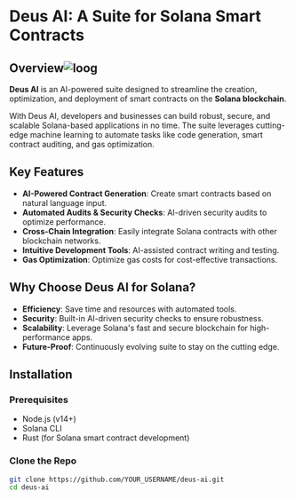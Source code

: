 # Deus AI: A Suite for Solana Smart Contracts

## Overview![loog](https://github.com/user-attachments/assets/85b47241-6fef-4671-927f-e4439730ddc2)

**Deus AI** is an AI-powered suite designed to streamline the creation, optimization, and deployment of smart contracts on the **Solana blockchain**. 

With Deus AI, developers and businesses can build robust, secure, and scalable Solana-based applications in no time. The suite leverages cutting-edge machine learning to automate tasks like code generation, smart contract auditing, and gas optimization.

## Key Features
- **AI-Powered Contract Generation**: Create smart contracts based on natural language input.
- **Automated Audits & Security Checks**: AI-driven security audits to optimize performance.
- **Cross-Chain Integration**: Easily integrate Solana contracts with other blockchain networks.
- **Intuitive Development Tools**: AI-assisted contract writing and testing.
- **Gas Optimization**: Optimize gas costs for cost-effective transactions.

## Why Choose Deus AI for Solana?
- **Efficiency**: Save time and resources with automated tools.
- **Security**: Built-in AI-driven security checks to ensure robustness.
- **Scalability**: Leverage Solana's fast and secure blockchain for high-performance apps.
- **Future-Proof**: Continuously evolving suite to stay on the cutting edge.

## Installation

### Prerequisites
- Node.js (v14+)
- Solana CLI
- Rust (for Solana smart contract development)

### Clone the Repo
```bash
git clone https://github.com/YOUR_USERNAME/deus-ai.git
cd deus-ai
